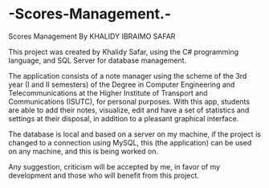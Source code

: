 # -Scores-Management.-
Scores Management By KHALIDY IBRAIMO SAFAR

This project was created by Khalidy Safar, using the C# programming language, and SQL Server for database management.

The application consists of a note manager using the scheme of the 3rd year (I and II semesters) of the Degree in Computer Engineering and Telecommunications at the Higher Institute of Transport and Communications (ISUTC), for personal purposes. With this app, students are able to add their notes, visualize, edit and have a set of statistics and settings at their disposal, in addition to a pleasant graphical interface.

The database is local and based on a server on my machine, if the project is changed to a connection using MySQL, this (the application) can be used on any machine, and this is being worked on.

Any suggestion, criticism will be accepted by me, in favor of my development and those who will benefit from this project.
